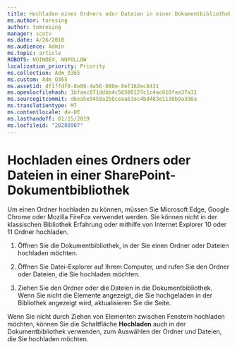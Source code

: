 ```yaml
---
title: Hochladen eines Ordners oder Dateien in einer Dokumentbibliothek
ms.author: toresing
author: tomresing
manager: scotv
ms.date: 4/26/2018
ms.audience: Admin
ms.topic: article
ROBOTS: NOINDEX, NOFOLLOW
localization_priority: Priority
ms.collection: Adm_O365
ms.custom: Adm_O365
ms.assetid: df1ffdf0-8e08-4a56-880e-8ef162ec8431
ms.openlocfilehash: 1bfaec871ddbb4c56500127c1c4ac610faa37a31
ms.sourcegitcommit: d6ea5e9458a2b8ceaab3ac4bd483e1130b9a398a
ms.translationtype: MT
ms.contentlocale: de-DE
ms.lasthandoff: 01/15/2019
ms.locfileid: "28288987"
---
```

# <a name="upload-a-folder-or-files-to-a-sharepoint-document-library"></a>Hochladen eines Ordners oder Dateien in einer SharePoint-Dokumentbibliothek

Um einen Ordner hochladen zu können, müssen Sie Microsoft Edge, Google Chrome oder Mozilla FireFox verwendet werden. Sie können nicht in der klassischen Bibliothek Erfahrung oder mithilfe von Internet Explorer 10 oder 11 Ordner hochladen.
  
1. Öffnen Sie die Dokumentbibliothek, in der Sie einen Ordner oder Dateien hochladen möchten.
    
2. Öffnen Sie Datei-Explorer auf Ihrem Computer, und rufen Sie den Ordner oder Dateien, die Sie hochladen möchten.
    
3. Ziehen Sie den Ordner oder die Dateien in die Dokumentbibliothek. Wenn Sie nicht die Elemente angezeigt, die Sie hochgeladen in der Bibliothek angezeigt wird, aktualisieren Sie die Seite. 
    
Wenn Sie nicht durch Ziehen von Elementen zwischen Fenstern hochladen möchten, können Sie die Schaltfläche **Hochladen** auch in der Dokumentbibliothek verwenden, zum Auswählen der Ordner und Dateien, die Sie hochladen möchten. 
  

